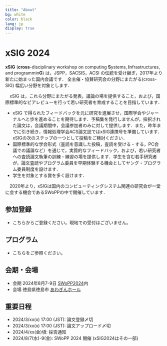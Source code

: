 ```yaml
---
title: "About"
bg: white
color: black
lang: jp
display: true
---
```


# xSIG 2024

**xSIG** (**cross**-disciplinary workshop on computing **S**ystems, **I**nfrastructures, and programmin**G**) は，JSPP，SACSIS，ACSI の伝統を受け継ぎ，2017年より新たに始まった国内会議です．
全主催・協賛研究会の分野にまたがる(cross-SIG) 幅広い分野を対象とします．

　xSIG は，これら分野にまたがる発表，議論の場を提供すること，および，国際標準的なピアレビューを行って若い研究者を育成することを目指しています．

- xSIG で得られたフィードバックを元に研究を進展させ，国際学会やジャーナルへと歩を進めることを期待します．予稿集を発行しませんが，採択された論文は，会議期間中，会議参加者のみに対して提供します．また，昨年までに引き続き，情報処理学会ACS論文誌ではxSIG連携号を準備しています．xSIGの次のステップの一つとして投稿をご検討ください．
- 国際標準的な学会形式（査読を意識した投稿，査読を受ける・する，PC会議での議論など）を通じて，実質的なフィードバック，および，若い研究者への査読論文執筆の訓練・練習の場を提供します．学生を含む若手研究者が，論文査読やプログラム委員を早期体験する機会としてヤング・プログラム委員制度を設けます．
- 学生を対象とする賞を多く設けます．

　2020年より，xSIGは国内のコンピューティングシステム関連の研究会が一堂に会する機会であるSWoPPの中で開催しています．

## 参加登録

- こちらからご登録ください。現地での受付はございません。

## プログラム
- こちらをご参照ください。

## 会期・会場

- 会期 2024年8月7-9日 [SWoPP2024](https://sites.google.com/site/swoppweb/)内
- 会場 徳島県徳島市  [あわぎんホール](https://kyoubun.or.jp/)


## 重要日程
-  2024/3/xx(x) 17:00 (JST): 論文登録〆切 
-  2024/3/xx(x) 17:00 (JST): 論文アップロード〆切 
- 2024/4/xx(金)頃: 採否通知
- 2024/8/7(水)-9(金): SWoPP 2024 開催 (xSIG2024はその一部)





